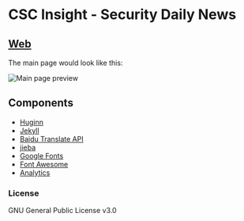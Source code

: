 # CSC Insight - Security Daily News


## [Web](https://marshalord.github.io/CSC005)

The main page would look like this:

![Main page preview](https://marshalord.github.io/CSC005/assets/img/github.jpg?raw=true)

## Components

- [Huginn](https://github.com/huginn/huginn)
- [Jekyll](https://jekyllrb.com/)
- [Baidu Translate API](http://api.fanyi.baidu.com/)
- [jieba](https://github.com/fxsjy/jieba)
- [Google Fonts](https://fonts.google.com/)
- [Font Awesome](http://fontawesome.io/)
- [Analytics](https://analytics.google.com/analytics/web/)

### License

GNU General Public License v3.0
